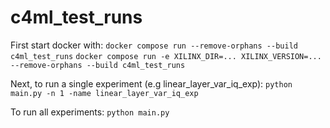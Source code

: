 # c4ml\_test\_runs

First start docker with:
	```docker compose run --remove-orphans --build c4ml_test_runs```
	```docker compose run -e XILINX_DIR=... XILINX_VERSION=... --remove-orphans --build c4ml_test_runs```

Next, to run a single experiment (e.g linear_layer_var_iq_exp):
	```python main.py -n 1 -name linear_layer_var_iq_exp```

To run all experiments:
	```python main.py```



